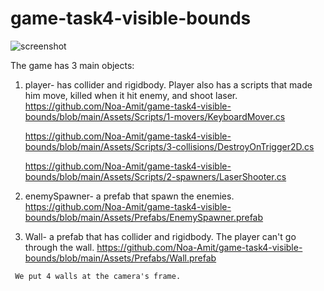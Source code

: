 # game-task4-visible-bounds
 
 ![screenshot](https://user-images.githubusercontent.com/57709369/99371046-191f0b80-28c7-11eb-9108-e57eb57c3635.jpg)
 
 The game has 3 main objects:
 
   1. player- has collider and rigidbody. Player also has a scripts that made him move, killed when it hit enemy, and shoot laser.
      https://github.com/Noa-Amit/game-task4-visible-bounds/blob/main/Assets/Scripts/1-movers/KeyboardMover.cs
      
      https://github.com/Noa-Amit/game-task4-visible-bounds/blob/main/Assets/Scripts/3-collisions/DestroyOnTrigger2D.cs
      
      https://github.com/Noa-Amit/game-task4-visible-bounds/blob/main/Assets/Scripts/2-spawners/LaserShooter.cs
      
   
   2. enemySpawner- a prefab that spawn the enemies.
     https://github.com/Noa-Amit/game-task4-visible-bounds/blob/main/Assets/Prefabs/EnemySpawner.prefab
   
   3. Wall- a prefab that has collider and rigidbody. The player can't go through the wall.
     https://github.com/Noa-Amit/game-task4-visible-bounds/blob/main/Assets/Prefabs/Wall.prefab
     
     We put 4 walls at the camera's frame.
